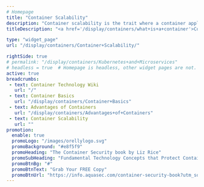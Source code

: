 ```yaml
---
# Homepage
title: "Container Scalability"
description: "Container scalability is the trait where a container application can handle increased loads of work. This can be achieved by reconfiguring the existing architecture of a single machine to increase available resources or by provisioning additional containers within a cluster of distributed machines. This page gathers resources about how to orchestrate container applications for high scalability."
titleDescription: "<a href='/display/containers/what+is+a+container'>Container</a> scalability is the trait where a container application can handle increased loads of work. This can be achieved by reconfiguring the existing architecture of a single machine to increase available resources or by provisioning additional containers within a cluster of distributed machines. This page gathers resources about how to orchestrate container applications for high scalability." 

type: "widget_page"
url: "/display/containers/Container+Scalability/" 

rightSide: true 
# permalink: "/display/containers/Kubernetes+and+Microservices"
# headless = true  # Homepage is headless, other widget pages are not.
active: true
breadcrumbs:
 - text: Container Technology Wiki
   url: "/"
 - text: Container Basics
   url: "/display/containers/Container+Basics"
 - text: Advantages of Containers
   url: "/display/containers/Advantages+of+Containers"
 - text: Container Scalability
   url: ""
promotion:
  enable: true
  promoLogo: "/images/orellylogo.svg"
  promoBackground: "#e8f5f9"
  promoHeading: "The Container Security book by Liz Rice"
  promoSubHeading: "Fundamental Technology Concepts that Protect Containerized Applications"
  promoBtnBg: "#"
  promoBtnText: "Grab Your FREE Copy"
  promoBtnUrl: "https://info.aquasec.com/container-security-book?utm_source=wiki"
---
```


